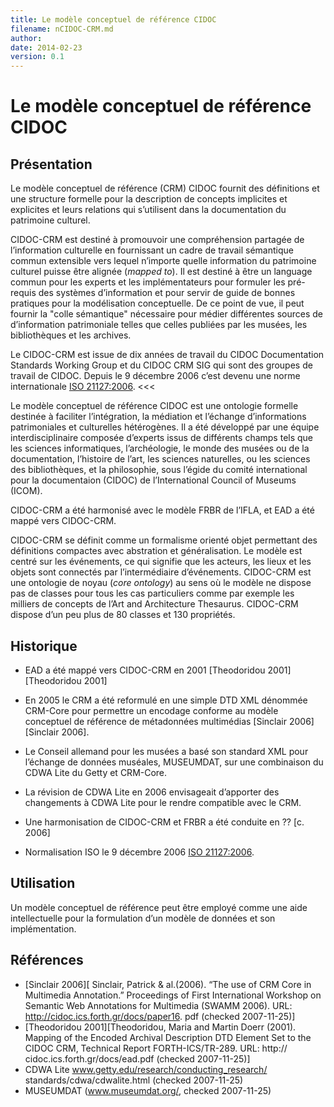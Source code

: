 ```yaml
---
title: Le modèle conceptuel de référence CIDOC
filename: nCIDOC-CRM.md
author: 
date: 2014-02-23
version: 0.1
---
```



Le modèle conceptuel de référence CIDOC
================

Présentation
--------

>>>
Le modèle conceptuel de référence (CRM) CIDOC fournit des définitions et une structure formelle pour la description de concepts implicites et explicites et leurs relations qui s’utilisent dans la documentation du patrimoine culturel.

CIDOC-CRM est destiné à promouvoir une compréhension partagée de l’information culturelle en fournissant un cadre de travail sémantique commun extensible vers lequel n’importe quelle information du patrimoine culturel puisse être alignée (_mapped to_). Il est destiné à être un language commun pour les experts et les implémentateurs pour formuler les pré-requis des systèmes d’information et pour servir de guide de bonnes pratiques pour la modélisation conceptuelle. De ce point de vue, il peut fournir la "colle sémantique" nécessaire pour médier différentes sources de d’information patrimoniale telles que celles publiées par les musées, les bibliothèques et les archives.

Le CIDOC-CRM est issue de dix années de travail du CIDOC Documentation Standards Working Group et du CIDOC CRM SIG qui sont des groupes de travail de CIDOC. Depuis le 9 décembre 2006 c’est devenu une norme internationale [ISO 21127:2006](http://www.iso.org/iso/catalogue_detail?csnumber=34424).
<<<


Le modèle conceptuel de référence CIDOC est une ontologie formelle destinée à faciliter l’intégration, la médiation et l’échange d’informations patrimoniales et culturelles hétérogènes. Il a été développé par une équipe interdisciplinaire composée d’experts issus de différents champs tels que les sciences informatiques, l’archéologie, le monde des musées ou de la documentation, l’histoire de l’art, les sciences naturelles, ou les sciences des bibliothèques, et la philosophie, sous l’égide du comité international pour la documentaion (CIDOC) de l’International Council of Museums (ICOM).

CIDOC-CRM a été harmonisé avec le modèle FRBR de l’IFLA, et EAD a été mappé vers CIDOC-CRM.

CIDOC-CRM se définit comme un formalisme orienté objet permettant des définitions compactes avec abstration et généralisation. Le modèle est centré sur les événements, ce qui signifie que les acteurs, les lieux et les objets sont connectés par l’intermédiaire d’événements. CIDOC-CRM est une ontologie de noyau (_core ontology_) au sens où le modèle ne dispose pas de classes pour tous les cas particuliers comme par exemple les milliers de concepts de l’Art and Architecture Thesaurus. CIDOC-CRM dispose d’un peu plus de 80 classes et 130 propriétés.

Historique
-------

- EAD a été mappé vers CIDOC-CRM en 2001 [Theodoridou 2001][Theodoridou 2001]

- En 2005 le CRM a été reformulé en une simple DTD XML dénommée CRM-Core pour permettre un encodage conforme au modèle conceptuel de référence de métadonnées multimédias [Sinclair 2006][Sinclair 2006].

- Le Conseil allemand pour les musées a basé son standard XML pour l’échange de données muséales, MUSEUMDAT, sur une combinaison du CDWA Lite du Getty et CRM-Core.

- La révision de CDWA Lite en 2006 envisageait d’apporter des changements à CDWA Lite pour le rendre compatible avec le CRM.


- Une harmonisation de CIDOC-CRM et FRBR a été conduite en ?? [c. 2006]

- Normalisation ISO le 9 décembre 2006 [ISO 21127:2006](http://www.iso.org/iso/catalogue_detail?csnumber=34424).

Utilisation
-------

Un modèle conceptuel de référence peut être employé comme une aide intellectuelle pour la formulation d’un modèle de données et son implémentation.


Références
-------

- [Sinclair 2006][ Sinclair, Patrick & al.(2006). “The use of CRM Core in Multimedia Annotation.” Proceedings of First International Workshop on Semantic Web Annotations for Multimedia (SWAMM 2006). URL: http://cidoc.ics.forth.gr/docs/paper16. pdf (checked 2007-11-25)]
- [Theodoridou 2001][Theodoridou, Maria and Martin Doerr (2001). Mapping of the Encoded Archival Description DTD Element Set to the CIDOC CRM, Technical Report FORTH-ICS/TR-289. URL: http:// cidoc.ics.forth.gr/docs/ead.pdf (checked 2007-11-25)]
- CDWA Lite www.getty.edu/research/conducting_research/ standards/cdwa/cdwalite.html (checked 2007-11-25)
- MUSEUMDAT (www.museumdat.org/, checked 2007-11-25)
